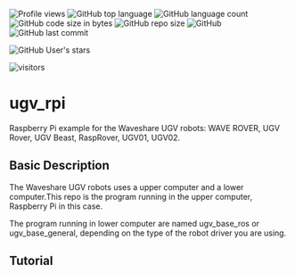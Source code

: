![Profile views](https://gpvc.arturio.dev/BEPb) ![GitHub top language](https://img.shields.io/github/languages/top/BEPb/README) ![GitHub language count](https://img.shields.io/github/languages/count/BEPb/README)
![GitHub code size in bytes](https://img.shields.io/github/languages/code-size/BEPb/README)
![GitHub repo size](https://img.shields.io/github/repo-size/BEPb/README) ![GitHub](https://img.shields.io/github/license/BEPb/README) ![GitHub last commit](https://img.shields.io/github/last-commit/BEPb/README)

![GitHub User's stars](https://img.shields.io/github/stars/BEPb?style=social)
<p align="left">
<img src="https://visitor-badge.laobi.icu/badge?page_id=BEPb.README" alt="visitors"/>
</p>

# ugv_rpi
Raspberry Pi example for the Waveshare UGV robots: WAVE ROVER, UGV Rover, UGV Beast, RaspRover, UGV01, UGV02.

## Basic Description

The Waveshare UGV robots uses a upper computer and a lower computer.This repo is the program running in the upper computer, Raspberry Pi in this case.

The program running in lower computer are named ugv_base_ros or ugv_base_general, depending on the type of the robot driver you are using.

## Tutorial

